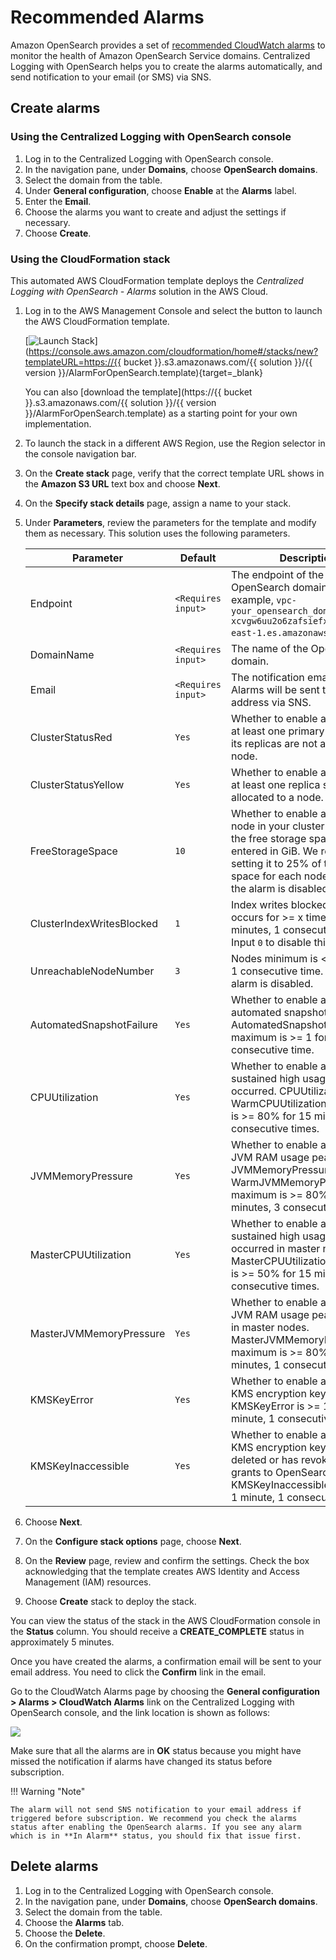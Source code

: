 # Recommended Alarms
Amazon OpenSearch provides a set of [recommended CloudWatch alarms](https://docs.aws.amazon.com/opensearch-service/latest/developerguide/cloudwatch-alarms.html) to monitor the health of Amazon OpenSearch Service domains. Centralized Logging with OpenSearch helps you to create the alarms automatically, and send notification to your email (or SMS) via SNS.

## Create alarms

### Using the Centralized Logging with OpenSearch console
1. Log in to the Centralized Logging with OpenSearch console.
2. In the navigation pane, under **Domains**, choose **OpenSearch domains**.
3. Select the domain from the table.
4. Under **General configuration**, choose **Enable** at the **Alarms** label.
5. Enter the **Email**.
6. Choose the alarms you want to create and adjust the settings if necessary.
7. Choose **Create**.

### Using the CloudFormation stack
This automated AWS CloudFormation template deploys the *Centralized Logging with OpenSearch - Alarms* solution in the AWS Cloud.

1. Log in to the AWS Management Console and select the button to launch the AWS CloudFormation template.

    [![Launch Stack](../../images/launch-stack.png)](https://console.aws.amazon.com/cloudformation/home#/stacks/new?templateURL=https://{{ bucket }}.s3.amazonaws.com/{{ solution }}/{{ version }}/AlarmForOpenSearch.template){target=_blank}

    You can also [download the template](https://{{ bucket }}.s3.amazonaws.com/{{ solution }}/{{ version }}/AlarmForOpenSearch.template) as a starting point for your own implementation.

2. To launch the stack in a different AWS Region, use the Region selector in the console navigation bar.

3. On the **Create stack** page, verify that the correct template URL shows in the **Amazon S3 URL** text box and choose **Next**.

4. On the **Specify stack details** page, assign a name to your stack.

5. Under **Parameters**, review the parameters for the template and modify them as necessary. This solution uses the following parameters.

    | Parameter  | Default            | Description                                                                                                                                                                                                   |
    |--------------------|---------------------------------------------------------------------------------------------------------------------------------------------------------------------------------------------------------------| ------------------------------------------------------------ |
    | Endpoint | `<Requires input>` | The endpoint of the OpenSearch domain, for example, `vpc-your_opensearch_domain_name-xcvgw6uu2o6zafsiefxubwuohe.us-east-1.es.amazonaws.com`.                                                                  |
    | DomainName | `<Requires input>` | The name of the OpenSearch domain.                                                                                                                                                                            |
    | Email | `<Requires input>` | The notification email address. Alarms will be sent to this email address via SNS.                                                                                                                            |
    | ClusterStatusRed | `Yes`              | Whether to enable alarm when at least one primary shard and its replicas are not allocated to a node.                                                                                                         |
    | ClusterStatusYellow | `Yes`              | Whether to enable alarm when at least one replica shard is not allocated to a node.                                                                                                                           |
    | FreeStorageSpace | `10`               | Whether to enable alarm when a node in your cluster is down to the free storage space you entered in GiB. We recommend setting it to 25% of the storage space for each node. `0` means the alarm is disabled. |
    | ClusterIndexWritesBlocked | `1`                 | Index writes blocked error occurs for >= x times in 5 minutes, 1 consecutive time. Input `0` to disable this alarm.                                                                                           |
    | UnreachableNodeNumber | `3`                | Nodes minimum is < x for 1 day, 1 consecutive time. `0` means the alarm is disabled.                                                                                                                          |
    | AutomatedSnapshotFailure | `Yes`              | Whether to enable alarm when automated snapshot failed. AutomatedSnapshotFailure maximum is >= 1 for 1 minute, 1 consecutive time.                                                                            |
    | CPUUtilization | `Yes`              | Whether to enable alarm when sustained high usage of CPU occurred. CPUUtilization or WarmCPUUtilization maximum is >= 80% for 15 minutes, 3 consecutive times.                                                |
    | JVMMemoryPressure | `Yes`              | Whether to enable alarm when JVM RAM usage peak occurred. JVMMemoryPressure or WarmJVMMemoryPressure maximum is >= 80% for 5 minutes, 3 consecutive times.                                                    |
    | MasterCPUUtilization | `Yes`              | Whether to enable alarm when sustained high usage of CPU occurred in master nodes. MasterCPUUtilization maximum is >= 50% for 15 minutes, 3 consecutive times.                                                |
    | MasterJVMMemoryPressure | `Yes`              | Whether to enable alarm when JVM RAM usage peak occurred in master nodes. MasterJVMMemoryPressure maximum is >= 80% for 15 minutes, 1 consecutive time.                                                       |
    | KMSKeyError | `Yes`              | Whether to enable alarm when KMS encryption key is disabled. KMSKeyError is >= 1 for 1 minute, 1 consecutive time.                                                                                            |
    | KMSKeyInaccessible | `Yes`              | Whether to enable alarm when KMS encryption key has been deleted or has revoked its grants to OpenSearch Service. KMSKeyInaccessible is >= 1 for 1 minute, 1 consecutive time.                                |

6. Choose **Next**.

7. On the **Configure stack options** page, choose **Next**.

8. On the **Review** page, review and confirm the settings. Check the box acknowledging that the template creates AWS Identity and Access Management (IAM) resources.

9. Choose **Create** stack to deploy the stack.

You can view the status of the stack in the AWS CloudFormation console in the **Status** column. You should receive
a **CREATE_COMPLETE** status in approximately 5 minutes.

Once you have created the alarms, a confirmation email will be sent to your email address. You need to click the **Confirm** link in the email.

Go to the CloudWatch Alarms page by choosing the **General configuration > Alarms > CloudWatch Alarms** link on the Centralized Logging with OpenSearch console, and the link location is shown as follows:

![](../../images/domain/cloudwatch-alarm-link-en.png)

Make sure that all the alarms are in **OK** status because you might have missed the notification if alarms have changed its status before subscription.

!!! Warning "Note"

    The alarm will not send SNS notification to your email address if triggered before subscription. We recommend you check the alarms status after enabling the OpenSearch alarms. If you see any alarm which is in **In Alarm** status, you should fix that issue first.


## Delete alarms

1. Log in to the Centralized Logging with OpenSearch console.
2. In the navigation pane, under **Domains**, choose **OpenSearch domains**.
3. Select the domain from the table.
4. Choose the **Alarms** tab.
5. Choose the **Delete**.
6. On the confirmation prompt, choose **Delete**.

